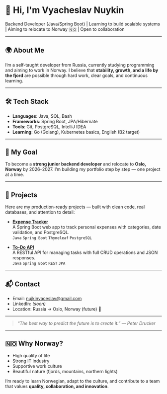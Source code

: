 # 👋 Hi, I'm Vyacheslav Nuykin

Backend Developer (Java/Spring Boot) | Learning to build scalable systems | Aiming to relocate to Norway 🇳🇴 | Open to collaboration

---

## 🌍 About Me

I’m a self-taught developer from Russia, currently studying programming and aiming to work in Norway. I believe that **stability, growth, and a life by the fjord** are possible through hard work, clear goals, and continuous learning.

---

## 🛠️ Tech Stack

- **Languages**: Java, SQL, Bash
- **Frameworks**: Spring Boot, JPA/Hibernate
- **Tools**: Git, PostgreSQL, IntelliJ IDEA
- **Learning**: Go (Golang), Kubernetes basics, English (B2 target)

---

## 🎯 My Goal

To become a **strong junior backend developer** and relocate to **Oslo, Norway** by 2026–2027. I’m building my portfolio step by step — one project at a time.

---

## 📂 Projects

Here are my production-ready projects — built with clean code, real databases, and attention to detail:

- **[Expense Tracker](https://github.com/vyacheslav-nuykin/expense-tracker)**  
  A Spring Boot web app to track personal expenses with categories, date validation, and PostgreSQL.  
  `Java` `Spring Boot` `Thymeleaf` `PostgreSQL`

- **[To-Do API](https://github.com/vyacheslav-nuykin/todo-api)**  
  A RESTful API for managing tasks with full CRUD operations and JSON responses.  
  `Java` `Spring Boot` `REST` `JPA`

---

## 📬 Contact

- Email: [nujkinvaceslav@gmail.com](mailto:nujkinvaceslav@gmail.com)
- LinkedIn: *(soon)*
- Location: Russia → Oslo, Norway (future) 🏡

---

> *“The best way to predict the future is to create it.” — Peter Drucker*

---

## 🇳🇴 Why Norway?

- High quality of life
- Strong IT industry
- Supportive work culture
- Beautiful nature (fjords, mountains, northern lights)

I’m ready to learn Norwegian, adapt to the culture, and contribute to a team that values **quality, collaboration, and innovation**.
